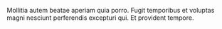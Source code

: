 Mollitia autem beatae aperiam quia porro.
Fugit temporibus et voluptas magni nesciunt perferendis excepturi qui.
Et provident tempore.